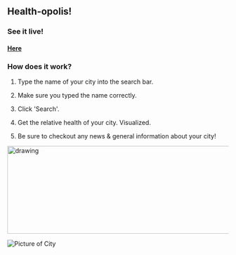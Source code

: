 ## Health-opolis!

### See it live!

#### [Here](https://zempo.github.io/portfolio/)

### How does it work?

1. Type the name of your city into the search bar.

2. Make sure you typed the name correctly.

3. Click 'Search'.

4. Get the relative health of your city. Visualized.

5. Be sure to checkout any news & general information about your city! 

<img src="https://github.com/zempo/Healthopolis/blob/master/docs/media/City.svg" alt="drawing" height="200" width="600"/>

![Picture of City](https://github.com/zempo/Healthopolis/blob/master/docs/media/City.svg)
 